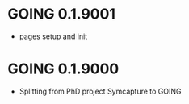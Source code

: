 # GOING 0.1.9001
* pages setup and init

# GOING 0.1.9000 
* Splitting from PhD project Symcapture to GOING
